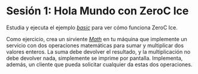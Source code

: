 # Sesión 1: Hola Mundo con ZeroC Ice
Estudia y ejecuta el ejemplo [_basic_](./basic/) para ver cómo funciona ZeroC Ice. 

Como ejercicio, crea un sirviente [_Math_](./math/) en tu máquina que implemente un servicio con dos operaciones matemáticas para sumar y multiplicar dos valores enteros. La suma debe devolver el resultado, y la multiplicación no debe devolver nada, simplemente se imprime por pantalla. Implementa, además, un cliente que pueda solicitar cualquier da estas dos operaciones.